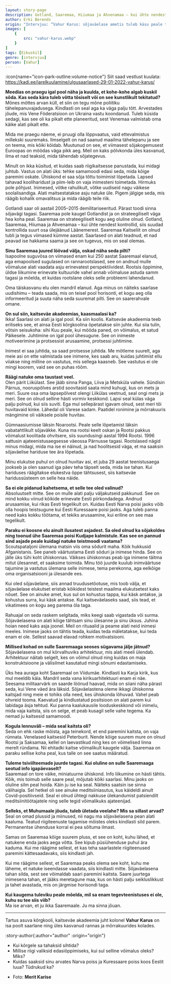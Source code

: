 ```yaml
---
layout: story-page
description: Gotland, Saaremaa, Hiiumaa ja Ahvenamaa – kui ühte nendest kontrollid, siis suudad kontrollida suurt osa ülejäänud Läänemerest.
author: Erki Berends
origin: "Intervjuu: “Vahur Karus: sõjaväelase ametis tuleb käsu peale tappa või surra”, Saarte Hääl, 14. veebruar 2022."
images: [
    {
        src: "vahur-karus.webp"
    }
]
tags: [Eikuskil]
genre: [intervjuu]
person: [Vahur]
---
```


<!-- # {{ $doc.title }} -->

:icon{name="icon-park-outline:volume-notice"} Siit saad vestlust kuulata: https://kadi.ee/jarelkuulamine/ulgusaarlased-29-01-2022-vahur-karus/



**Meedias on praegu igal pool näha ja kuulda, et kohe-kohe algab kuskil sõda. Kas seda kära tuleb võtta tõsiselt või on see kunstlikult tekitatud?** \
Mõnes mõttes arvan küll, et siin on tegu mõne poliitiku tähelepanuvajadusega. Kindlasti on seal aga ka väga palju tõtt. Arvestades jõude, mis Vene Föderatsioon on Ukraina vastu koondanud. Tuleb küsida sedagi, kas see oli ka pikalt ette planeeritud, sest Venemaa valmistab oma käike alati pikalt ette.

Mida me praegu näeme, ei pruugi olla lõppvaatus, vaid ettevalmistus millekski suuremaks. Ilmselgelt on nad saanud maailma tähelepanu ja see on teema, mis kõiki köidab. Muutunud on see, et viimasest sõjakogemusest Euroopas on möödas väga pikk aeg. Meil on kaks põlvkonda üles kasvanud, ilma et nad teaksid, mida tähendab sõjategevus.

Minult on ikka küsitud, et kuidas saab riigikaitsesse panustada, kui midagi juhtub. Vastus on alati üks: tehke samamoodi edasi seda, mida kõige paremini oskate. Ühiskond ei saa sõja tõttu toimimist lõpetada. Lapsed tahavad kooliharidust ja piim-leib on vaja inimesteni toimetada. Hirmuks pole põhjust. Inimesed, võtke rahulikult, võtke uudiseid nagu väikese soolalisandiga. Alati maitsestatakse asju natuke üle. Pigem jälgige seda, mis räägib kohalik omavalitsus ja mida räägib teile riik.

Gotlandi saar oli aastail 2005–2015 demilitariseeritud. Pärast toodi sinna sõjavägi tagasi. Saaremaa pole kaugel Gotlandist ja on strateegiliselt väga hea koha peal.
Saaremaa on strateegiliselt kogu aeg oluline olnud. Gotland, Saaremaa, Hiiumaa ja Ahvenamaa – kui ühte nendest kontrollid, siis suudad kontrollida suurt osa ülejäänud Läänemerest. Saaremaa Kaitseliit on olnud tubli ja tegus viimased kümme aastat. Saarlased on alati teadnud, et nad peavad ise hakkama saama ja see on tugevus, mis on seal olemas.

**Sinu Saaremaa juured löövad välja, oskad näha seda pilti?** \
Isapoolne suguvõsa on viimased enam kui 250 aastat Saaremaal elanud, aga emapoolsed sugulased on rannarootslased, see on andnud mulle võimaluse alati vaadata asju erinevatest perspektiividest. Rootsis õppimine, üldse liikumine erinevate kultuuride vahel annab võimaluse astuda samm tagasi ja mõelda, et kuidas rootslane oleks selle probleemi lahendanud.

Oma täiskasvanu elu olen mandril elanud. Aga minus on näiteks saarlase uudishimu – teada saada, mis on teisel pool horisonti, et kogu aeg olla informeeritud ja suuta näha seda suuremat pilti. See on saarerahvale omane.

**On sul siin, kaitseväe akadeemias, kaasmaalasi ka?** \
Ikka! Saarlasi on alati ja igal pool. Ka siin koolis. Kaitseväe akadeemia teeb eriliseks see, et ainsa Eesti kõrgkoolina õpetatakse siin juhte. Kui siia tulin, võtsin seisukoha: sihi Kuu peale, kui mööda paned, on võimalus, et satud Päikesele. Juhtimine on igal pool ühesugune. See on inimeste motiveerimine ja protsessist arusaamine, protsessi juhtimine.

Inimest ei saa juhtida, sa saad protsesse juhtida. Me mõtleme suurelt, aga meie asi on ette valmistada see inimene, kes saab aru, kuidas juhtimist ellu viiakse ning milline on vastutus, mis sellega kaasneb. See vastutus ei ole mingi koorem, vaid see on puhas rõõm.

**Räägi natuke oma taustast veel.** \
Olen pärit Liikülast. See jääb sinna Panga, Liiva ja Metsküla vahele. Sündisin Pärnus, nooruspõlves arstid soovitasid saata mind kuhugi, kus on mets ja meri. Suure osa oma lapsepõlvest olengi Liikülas veetnud, seal ongi mets ja meri. See on olnud selline hästi vormiv keskkond. Lapsi seal külas väga palju polnud, kui siis suviti. Ega mul sellepärast igavam olnud, sest meri tõi huvitavaid kinke. Lähedal oli Varese sadam. Paatidel ronimine ja mõrrakuuris mängimine oli väiksele poisile huvitav.

Gümnaasiumisse läksin Noarootsi. Peale selle lõpetamist läksin vabatahtlikult sõjaväkke. Kuna ma rootsi keelt oskan ja Rootsi pakkus võimalust koolitada ohvitsere, siis suundusingi aastal 1994 Rootsi. 1996 sattusin ajateenistusaegsesse väeossa Pärnusse tagasi. Rootslased nägid minus midagi, mida ma ise ei näinud, ja nad hoolitsesid väga, et ma saaksin sõjaväelise hariduse tee ära lõpetada.

Minu elukutse puhul on olnud huvitav asi, et juba 29 aastat teenistusaega jookseb ja olen saanud iga päev teha täpselt seda, mida ise tahan. Kui hariduses räägitakse elukestva õppe tähtsusest, siis kaitseväe haridussüsteem on selle hea näide.

**Sa ei ole pidanud kahetsema, et selle tee oled valinud?** \
Absoluutselt mitte. See on mulle alati palju väljakutseid pakkunud. See on mind kokku viinud kõikide erinevate Eesti piirkondadega. Andnud arusaamise, kui rikas Eesti tegelikult on. Kuidas Eesti Narva poisi jaoks võib olla hoopis teistsugune kui Eesti Kuressaare poisi jaoks. Aga tuleb panna need kaks kokku töötama, et tekiks arusaamine, kui eriline on see maa tegelikult.

**Paraku ei koosne elu ainult ilusatest asjadest. Sa oled olnud ka sõjakoldes ning toonud ühe Saaremaa poisi Kudjape kalmistule. Kas see on pannud sind asjade peale kuidagi natuke teistmoodi vaatama?** \
Scoutspataljoni ülemana matsin viis oma sõdurit maha. Kõik hukkusid Afganistanis. See paneb väärtustama Eesti sõduri ja inimese hinda. See on jälle üks tühi koht ühiskonnas. Väikses ühiskonnas peab iga inimene täitma mitut ülesannet, et saaksime toimida. Minu töö juurde kuulub inimväärtuse tajumine ja vastutus ülemana selle inimese, tema perekonna, aga eelkõige oma organisatsiooni ja ülesande ees.

Kui oled sõjaväelane, siis annad truudusetõotuse, mis toob välja, et sõjaväelase elukutset eristab kõikidest teistest maailma elukutsetest kaks nõuet. See on ainuke amet, kus sul on kohustus tappa, kui käsk antakse, ja kohustus surra, kui käsk antakse. Kui kaitseväelaseks saad, siis tead, et vikatimees on kogu aeg parema õla taga.

Rahuajal on seda raskem selgitada, miks keegi saab vigastada või surma. Sõjaväelasena on alati kõige tähtsam sinu ülesanne ja sinu üksus. Juhina hoian need kaks asja joonel. Meil on rituaalid ja peame alati neid inimesi meeles. Inimese jaoks on tähtis teada, kuidas teda mäletatakse, kui teda enam ei ole. Sellest saavad elavad rohkem motivatsiooni.

**Millised kohad on sulle Saaremaaga seoses sügavama jälje jätnud?** \
Sõjaväelasena on mul kõrvalhuviks arhitektuur, mis alati meeli ülendab. Arhitektuur näitab selgelt, kes on võimul olnud ning kuidas on maja konstruktsioone ja välisilmet kasutatud mingi sõnumi edastamiseks.

Üks hea auraga koht Saaremaal on Viidumäe. Kindlasti ka Karja kirik, kus mul meeldib käia. Mandril seda vana kirikuarhitektuuri enam ei näe. Seesama militaarvärk on saarde löönud haavad, mida on siiani näha pärast seda, kui Vene väed ära läksid. Sõjaväelastena oleme ikkagi ühiskonna kaitsjad ning meie ei tohiks olla need, kes ühiskonda lõhuvad. Vahel peab ohvreid tooma. Kaevatud ja kindlustatud positsioon on alati parem kui labidaga äsja tehtud. Kui panna kaalukausile looduskeskkond või inimelu, mida vaja kaitsta, siis on selge, et peab kusagil selle vahe tegema. Ka nemad ju kaitsesid samamoodi.

**Kogula lennuväli – mida seal kaitsta oli?** \
Seda on ehk raske mõista, aga teinekord, et end paremini kaitsta, on vaja rünnata. Venelased kaitsesid Peterburit. Nende kõige suurem mure on olnud Rootsi ja Saksamaa, kellel on laevastikud ning kes on võimelised linna merelt ründama. Nii ehitadki kaitse võimalikult kaugele välja. Saaremaa on paraku sellise koha peal, kus talle on see saatus määratud.

**Tuleme tsiviilteemade juurde tagasi. Kui oluline on sulle Saaremaaga seotud info igapäevaselt?** \
Saaremaal on tore väike, miniatuurne ühiskond. Info liikumine on hästi tähtis. Kõik, mis toimub selle saare peal, mõjutab kõiki saarlasi. Minu jaoks on oluline silm peal hoida. Käin ju ise ka seal. Näiteks saatsin ise sinna välihaigla. Sel hetkel oli see ainuke meditsiiniasutus, kus käideldi ainult Covid-positiivseid. Seal ei olnud ühtegi nakkuse ülekandumist patsiendilt meditsiinitöötajatele ning selle tegid võimalikuks ajateenijad.

**Selleks, et Muhumaale jõuda, tuleb ületada veelahe? Mis sa sillast arvad?** \
Seal on omad plussid ja miinused, nii nagu ma sõjaväelasena pean alati kaaluma. Teatud riigiteenuste tagamise mõistes oleks kindlasti sild parem. Permanentse ühenduse korral ei pea sõltuma ilmast.

Samas on Saaremaa kõige suurem pluss, et see on koht, kuhu lähed, et natukene enda jaoks aega võtta. See kipub püsiühenduse puhul ära kaduma. Kui me räägime sellest, et kas teha saarlastele riigiteenused paremini kättesaadavaks, siis kindlasti jah.

Kui me räägime sellest, et Saaremaa peaks olema see koht, kuhu me läheme, et natuke iseendasse vaadata, siis kindlasti mitte. Sõjaväelasena tahan silda, sest see võimaldab saari paremini kaitsta. Saare juurtega inimesena tahan, et jääks meretagune maa, kus on hästi palju seikluslikkust ja tahet avastada, mis on järgmise horisondi taga.

**Kui kaugema tuleviku peale mõelda, mil sa enam tegevteenistuses ei ole, kuhu su tee siis viib?** \
Ma ise arvan, et ju ikka Saaremaale. Ju ma sinna jõuan.

<hr />

Tartus asuva kõrgkooli, kaitseväe akadeemia juht kolonel **Vahur Karus** on isa poolt saarlane ning üles kasvanud rannas ja mõrrakuurides kolades.






:story-author{:author="author" :origin="origin"}

<details-wrapper summary="Mis mõtted tekkisid?">

- Kui kõrgele sa tahaksid sihtida?
- Millise riigi valiksid edasiõppimiseks, kui sul selline võimalus oleks? Miks?
- Kuidas saaksid sinu arvates Narva poiss ja Kuressaare poiss koos Eestit luua? Tüdrukud ka?

</details-wrapper>


<details-wrapper summary="Allikad" class="text-sm" icon="icon-park-outline:document-folder">

- Foto: **Merit Karise**

</details-wrapper>